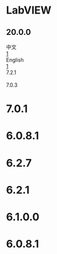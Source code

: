 # LabVIEW

## 20.0.0  
中文  
[1](2)   
English    
[1](2)   
7.2.1  
[]()   
7.0.3  
[]()   

# 7.0.1
[]()

# 6.0.8.1
[]()

# 6.2.7
[]()

# 6.2.1
[]()

# 6.1.0.0
[]()

# 6.0.8.1
[]()